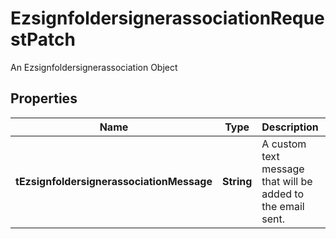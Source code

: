 

# EzsignfoldersignerassociationRequestPatch

An Ezsignfoldersignerassociation Object

## Properties

| Name | Type | Description | Notes |
|------------ | ------------- | ------------- | -------------|
|**tEzsignfoldersignerassociationMessage** | **String** | A custom text message that will be added to the email sent. |  [optional] |



